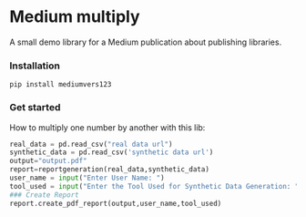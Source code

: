 # Medium multiply
A small demo library for a Medium publication about publishing libraries.

### Installation
```
pip install mediumvers123
```

### Get started
How to multiply one number by another with this lib:

```Python
real_data = pd.read_csv("real data url")
synthetic_data = pd.read_csv('synthetic data url')
output="output.pdf"
report=reportgeneration(real_data,synthetic_data)
user_name = input("Enter User Name: ")
tool_used = input("Enter the Tool Used for Synthetic Data Generation: ")
### Create Report
report.create_pdf_report(output,user_name,tool_used)
```